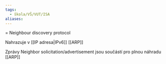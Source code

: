 ```yaml
---
tags:
  - škola/VŠ/VUT/ISA
aliases:
---
```

= Neighbour discovery protocol

Nahrazuje v [[IP adresa|IPv6]] [[ARP]]

Zprávy Neighbor solicitation/advertisement jsou součástí pro plnou náhradu [[ARP]]
